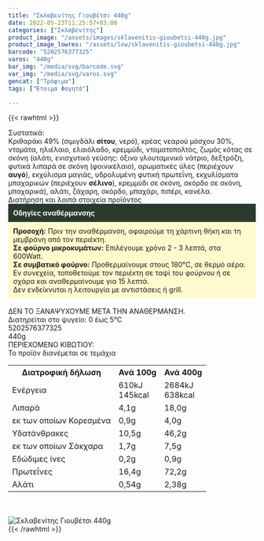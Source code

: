 ```yaml
---
title: "Σκλαβενίτης Γιουβέτσι 440g"
date: 2022-05-23T11:25:57+03:00
categories: ["Σκλαβενίτης"]
product_image: "/assets/images/sklavenitis-gioubetsi-440g.jpg"
product_image_lowres: "/assets/low/sklavenitis-gioubetsi-440g.jpg"
barcode: "5202576377325"
varos: "440g"
bar_img: "/media/svg/barcode.svg"
var_img: "/media/svg/varos.svg"
gencat: ["Τρόφιμα"]
tags: ["Έτοιμα Φαγητά"]

---
```

{{< rawhtml >}}

<div class="sload511"><div class="product"><div id="sistatika">Συστατικά:</div><div class="alltext">Κριθαράκι 49% (σιμιγδάλι <b>σίτου</b>, νερό), κρέας νεαρού μόσχου 30%, ντομάτα, ηλιέλαιο, ελαιόλαδο, κρεμμύδι, ντοματοπολτός, ζωμός κότας σε σκόνη (αλάτι, ενισχυτικό γεύσης: όξινο γλουταμινικό νάτριο, δεξτρόζη, φυτικά λιπαρά σε σκόνη (φοινικέλαιο), αρωματικές ύλες (περιέχουν <b>αυγό</b>), εκχύλισμα μαγιάς, υδρολυμένη φυτική πρωτεΐνη, εκχυλίσματα μπαχαρικών (περιέχουν <b>σέλινο</b>), κρεμμύδι σε σκόνη, σκόρδο σε σκόνη, μπαχαρικά), αλάτι, ζάχαρη, σκόρδο, μπαχάρι, πιπέρι, κανέλα.</div><div id="loipa">Διατήρηση και λοιπά στοιχεία προϊόντος</div><div class="alltext"><div style="background:#2b3a2d;padding:10px;color:#fff"><b>Οδηγίες αναθέρμανσης</b></div><div style="background:#ffface;padding:10px;"><b>Προσοχή:</b> Πριν την αναθέρμανση, αφαιρούμε τη χάρτινη θήκη και τη μεμβράνη από τον περιέκτη.<br><b>Σε φούρνο μικροκυμάτων:</b> Επιλέγουμε χρόνο 2 - 3 λεπτά, στα 600Watt.<br><b>Σε συμβατικό φούρνο:</b> Προθερμαίνουμε στους 180°C, σε θερμό αέρα. Εν συνεχεία, τοποθετούμε τον περιέκτη σε ταψί του φούρνου ή σε σχάρα και αναθερμαίνουμε για 15 λεπτά.<br>Δεν ενδείκνυται η λειτουργία με αντιστάσεις ή grill.</div><br>ΔΕΝ ΤΟ ΞΑΝΑΨΥΧΟΥΜΕ ΜΕΤΑ ΤΗΝ ΑΝΑΘΕΡΜΑΝΣΗ.<br>Διατηρείται στο ψυγείο: 0 έως 5°C<br></div><div id="barcode"><div id="barimage1"></div><span id="bartext">5202576377325</span></div><div id="varos"><div id="varosimage1"></div><span id="varostext">440g</span></div><div id="kivotio">ΠΕΡΙΕΧΟΜΕΝΟ ΚΙΒΩΤΙΟΥ:<br>Το προϊόν διανέμεται σε τεμάχια</div><div class="tabout"><table id="diatable"><tbody><tr><th>Διατροφική δήλωση</th><th>Ανά 100g</th><th>Ανά 400g</th></tr><tr><td class="texr2">Ενέργεια</td><td class="texr">610kJ<br>145kcal</td><td class="texr">2684kJ<br>638kcal</td></tr><tr><td class="texr2">Λιπαρά</td><td class="texr">4,1g</td><td class="texr">18,0g</td></tr><tr><td class="gray">εκ των οποίων Κορεσµένα</td><td class="gray2">0,9g</td><td class="gray2">4,0g</td></tr><tr><td class="texr2">Yδατάνθρακες</td><td class="texr">10,5g</td><td class="texr">46,2g</td></tr><tr><td class="gray">εκ των οποίων Σάκχαρα</td><td class="gray2">1,7g</td><td class="gray2">7,5g</td></tr><tr><td class="texr2">Eδώδιμες ίνες</td><td class="texr">0,2g</td><td class="texr">0,9g</td></tr><tr><td class="texr2">Πρωτεΐνες</td><td class="texr">16,4g</td><td class="texr">72,2g</td></tr><tr><td class="texr2">Αλάτι</td><td class="texr">0,54g</td><td class="texr">2,38g</td></tr></tbody></table></div><br><br><div class="pimg"><img alt="Σκλαβενίτης Γιουβέτσι 440g" title="Σκλαβενίτης Γιουβέτσι 440g" src="/assets/images/sklavenitis-gioubetsi-440g.jpg"></div></div></div>
{{< /rawhtml >}}


